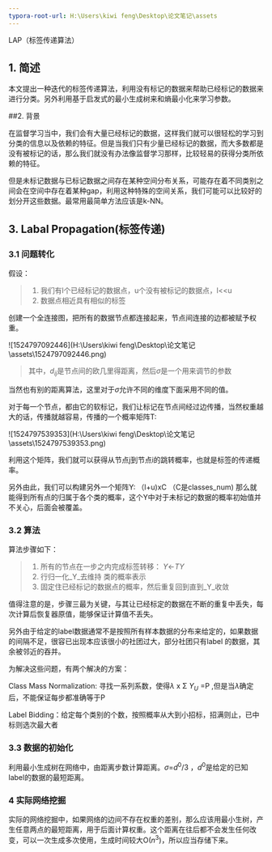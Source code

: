 ```yaml
---
typora-root-url: H:\Users\kiwi feng\Desktop\论文笔记\assets
---
```


LAP（标签传递算法）

## 1. 简述

本文提出一种迭代的标签传递算法，利用没有标记的数据来帮助已经标记的数据来进行分类。另外利用基于启发式的最小生成树来和熵最小化来学习参数。

##2. 背景

在监督学习当中，我们会有大量已经标记的数据，这样我们就可以很轻松的学习到分类的信息以及依赖的特征。但是当我们只有少量已经标记的数据，而大多数都是没有被标记的话，那么我们就没有办法像监督学习那样，比较轻易的获得分类所依赖的特征。

但是未标记数据与已标记数据之间存在某种空间分布关系，可能存在着不同类别之间会在空间中存在着某种gap，利用这种特殊的空间关系，我们可能可以比较好的划分开这些数据。最常用最简单方法应该是k-NN。

## 3. Labal Propagation(标签传递)

### 3.1 问题转化

假设：

> 1. 我们有l个已经标记的数据点，u个没有被标记的数据点，l<<u
> 2. 数据点相近具有相似的标签

创建一个全连接图，把所有的数据节点都连接起来，节点间连接的边都被赋予权重。



![1524797092446](H:\Users\kiwi feng\Desktop\论文笔记\assets\1524797092446.png)

>其中，$d_{ij}$是节点间的欧几里得距离，然后$\sigma$是一个用来调节的参数

当然也有别的距离算法，这里对于$\sigma$允许不同的维度下面采用不同的值。

对于每一个节点，都由它的软标记，我们让标记在节点间经过边传播，当然权重越大的话，传播就越容易，传播的一个概率矩阵T:

![1524797539353](H:\Users\kiwi feng\Desktop\论文笔记\assets\1524797539353.png)

利用这个矩阵，我们就可以获得从节点j到节点i的跳转概率，也就是标签的传递概率。

另外由此，我们可以构建另外一个矩阵Y: （l+u)xC （C是classes_num) 那么就能得到所有点的归属于各个类的概率，这个Y中对于未标记的数据的概率初始值并不关心，后面会被覆盖。

### 3.2 算法

算法步骤如下：

> 1. 所有的节点在一步之内完成标签转移： _Y_<-_TY_
> 2. 行归一化_Y_去维持 类的概率表示
> 3. 固定住已经标记的数据点的概率，然后重复回到直到_Y_收敛

值得注意的是，步骤三最为关键，与其让已经标定的数据在不断的重复中丢失，每次计算后恢复器原值，能够保证计算值不丢失。

另外由于给定的label数据通常不是按照所有样本数据的分布来给定的，如果数据的间隔不足，很容已出现本应该很小的社团过大，部分社团只有label 的数据，其余被邻近的吞并。

为解决这些问题，有两个解决的方案：

Class Mass Normalization: 寻找一系列系数，使得$\lambda$ x Σ $Y_U$ =P ,但是当$\lambda$确定后，不能保证每步都准确等于P

Label Bidding：给定每个类别的个数，按照概率从大到小招标，招满则止，已中标则选次最大者



###  3.3 数据的初始化

利用最小生成树在网络中，由距离步数计算距离。$\sigma$=$d^0$/3 ，$d^0$是给定的已知label的数据的最短距离。

### 4 实际网络挖掘

实际的网络挖掘中，如果网络的边间不存在权重的差别，那么应该用最小生树，产生任意两点的最短距离，用于后面计算权重。这个距离在往后都不会发生任何改变，可以一次生成多次使用，生成时间较大O($n^3$)，所以应当存储下来。



 





